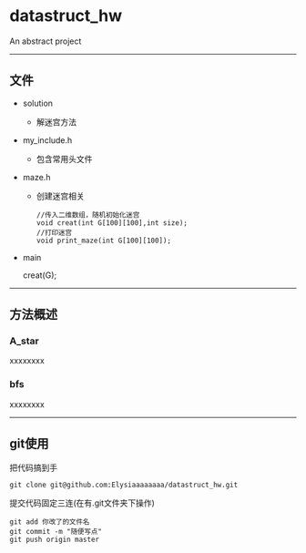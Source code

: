 # datastruct_hw
An abstract project

---
## 文件
- solution
  - 解迷宫方法
- my_include.h
  - 包含常用头文件
- maze.h
  - 创建迷宫相关

        //传入二维数组，随机初始化迷宫 
        void creat(int G[100][100],int size);
        //打印迷宫
        void print_maze(int G[100][100]);
- main


    creat(G);
---
## 方法概述
### A_star
xxxxxxxx
### bfs
xxxxxxxx

---
## git使用

把代码搞到手
```
git clone git@github.com:Elysiaaaaaaaa/datastruct_hw.git
```


提交代码固定三连(在有.git文件夹下操作)
```
git add 你改了的文件名
git commit -m "随便写点"
git push origin master
```